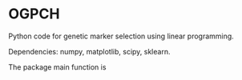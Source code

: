 # OGPCH

Python code for genetic marker selection using linear programming.

Dependencies: numpy, matplotlib, scipy, sklearn. 

The package main function is 
